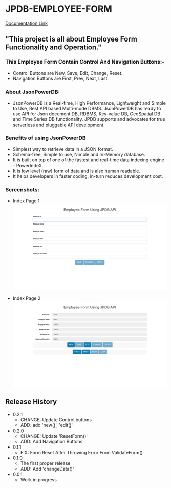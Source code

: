 # JPDB-EMPLOYEE-FORM

[Documentation Link](http://login2explore.com/jpdb/docs.html)

## "This project is all about Employee Form Functionality and Operation." 
### This Employee Form Contain Control And Navigation Buttons:-
- Control Buttons are New, Save, Edit, Change, Reset.
- Navigation Buttons are First, Prev, Next, Last.


### About JsonPowerDB:

- JsonPowerDB is a Real-time, High Performance, Lightweight and Simple to Use, Rest API based Multi-mode DBMS. JsonPowerDB has ready to use API for Json document DB, RDBMS, Key-value DB, GeoSpatial DB and Time Series DB functionality. JPDB supports and advocates for true serverless and pluggable API development.

### Benefits of using JsonPowerDB

- Simplest way to retrieve data in a JSON format.
- Schema-free, Simple to use, Nimble and In-Memory database.
- It is built on top of one of the fastest and real-time data indexing engine - PowerIndeX.
- It is low level (raw) form of data and is also human readable.
- It helps developers in faster coding, in-turn reduces development cost.

### Screenshots:

- Index Page 1
![Index Page1](https://github.com/Nimo014/JPDB-EMPLOYEE-FORM/blob/main/assets/index1.png)

- Index Page 2
![Index Page2](https://github.com/Nimo014/JPDB-EMPLOYEE-FORM/blob/main/assets/index2.png)

## Release History

* 0.2.1
    * CHANGE: Update Control buttons
    * ADD: add 'new()', 'edit()'
* 0.2.0
    * CHANGE: Update 'ResetForm()' 
    * ADD: Add Navigation Buttons
* 0.1.1
    * FIX: Form Reset After Throwing Error From ValidateForm()
* 0.1.0
    * The first proper release
    * ADD: Add 'changeData()'
* 0.0.1
    * Work in progress
